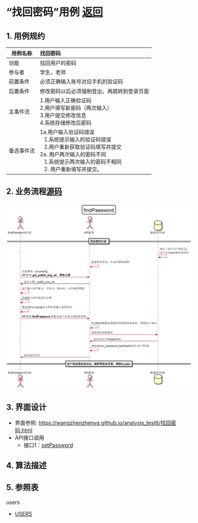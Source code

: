﻿<!-- markdownlint-disable MD033-->
<!-- 禁止MD033类型的警告 https://www.npmjs.com/package/markdownlint -->

# “找回密码”用例 [返回](../README.md)
## 1. 用例规约

|用例名称|找回密码|
|-------|:-------------|
|功能|找回用户的密码|
|参与者|学生，老师|
|前置条件|必须正确输入账号对应手机的验证码|
|后置条件|修改密码以后必须强制登出，再跳转到登录页面|
|主事件流| 1.用户输入正确验证码<br/> 2.用户填写新密码（两次输入） <br/> 3.用户提交修改信息 <br/>4.系统存储修改后密码|
|备选事件流|1a.用户输入验证码错误 <br/>&nbsp;&nbsp; 1.系统提示输入的验证码错误<br/>&nbsp;&nbsp; 2.用户重新获取验证码填写并提交  <br/> 2a. 用户两次输入的密码不同 <br/>&nbsp;&nbsp; 1.系统提示两次输入的密码不相同  <br/>&nbsp;&nbsp; 2. 用户重新填写并提交。 |

## 2. 业务流程[源码](../src/找回密码.puml)
![sequence1](../图片/找回密码.png) 

## 3. 界面设计
- 界面参照: https://wangzhenzhenya.github.io/analysis_test6/找回密码.html
- API接口调用
    - 接口1：[setPassword](../接口/setPassword.md)

## 4. 算法描述 
    
## 5. 参照表
users
- [USERS](../数据库设计.md/#USERS)
